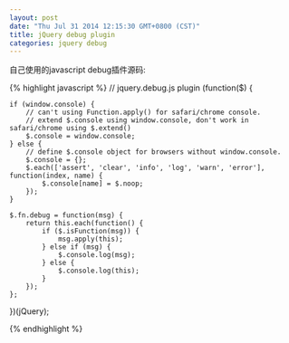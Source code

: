 ```yaml
---
layout: post
date: "Thu Jul 31 2014 12:15:30 GMT+0800 (CST)"
title: jQuery debug plugin
categories: jquery debug
---
```


自己使用的javascript debug插件源码:

{% highlight javascript %}
// jquery.debug.js plugin
(function($) {

    if (window.console) {
        // can't using Function.apply() for safari/chrome console.
        // extend $.console using window.console, don't work in safari/chrome using $.extend()
        $.console = window.console;
    } else {
        // define $.console object for browsers without window.console.
        $.console = {};
        $.each(['assert', 'clear', 'info', 'log', 'warn', 'error'], function(index, name) {
            $.console[name] = $.noop;
        });
    }

    $.fn.debug = function(msg) {
        return this.each(function() {
            if ($.isFunction(msg)) {
                msg.apply(this);
            } else if (msg) {
                $.console.log(msg);
            } else {
                $.console.log(this);
            }
        });
    };

})(jQuery);

{% endhighlight %}

